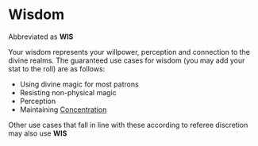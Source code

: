 # Wisdom

Abbreviated as **WIS**

Your wisdom represents your willpower, perception and connection to the divine realms.
The guaranteed use cases for wisdom (you may add your stat to the roll) are as follows:

- Using divine magic for most patrons
- Resisting non-physical magic
- Perception
- Maintaining [Concentration](../../Magic/Concentration.md)

Other use cases that fall in line with these according to referee discretion may also use **WIS**
